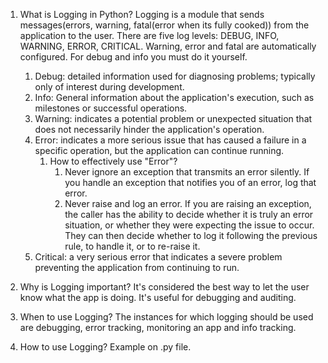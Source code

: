 1. What is Logging in Python?
    Logging is a module that sends messages(errors, warning, fatal(error when its fully cooked)) from the application to the user.
    There are five log levels: DEBUG, INFO, WARNING, ERROR, CRITICAL. Warning, error and fatal are automatically configured. For debug and info you must do it yourself.
    1. Debug: detailed information used for diagnosing problems; typically only of interest during development.
    2. Info: General information about the application's execution, such as milestones or successful operations.
    3. Warning: indicates a potential problem or unexpected situation that does not necessarily hinder the application's operation.
    4. Error: indicates a more serious issue that has caused a failure in a specific operation, but the application can continue running.
        1. How to effectively use "Error"?
            1. Never ignore an exception that transmits an error silently. If you handle an exception that
            notifies you of an error, log that error.
            2. Never raise and log an error. If you are raising an exception, the caller has the ability to decide
            whether it is truly an error situation, or whether they were expecting the issue to occur. They
            can then decide whether to log it following the previous rule, to handle it, or to re-raise it.
    5. Critical: a very serious error that indicates a severe problem preventing the application from continuing to run.

2. Why is Logging important?
    It's considered the best way to let the user know what the app is doing. It's useful for debugging and auditing. 

3. When to use Logging?
    The instances for which logging should be used are debugging, error tracking, monitoring an app and info tracking.

4. How to use Logging?
    Example on .py file.

    

